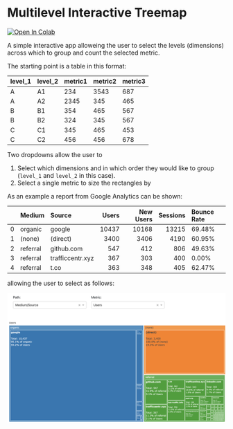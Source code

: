 
# Multilevel Interactive Treemap

[![Open In Colab](https://colab.research.google.com/assets/colab-badge.svg)](https://bit.ly/3tpIMR0)


A simple interactive app alloweing the user to select the levels (dimensions) across which to group and count the selected metric.

The starting point is a table in this format:

level_1 | level_2 | metric1 | metric2 | metric3
--------|---------|---------|---------|--------
A       | A1      |234      |3543     |687
A       | A2      |2345     |345      |465
B       | B1      |354      |465      |567
B       | B2      |324      |345      |567
C       | C1      |345      |465      |453
C       | C2      |456      |456      |678

Two dropdowns allow the user to 
1. Select which dimensions and in which order they would like to group (`level_1` and `level_2` in this case).
2. Select a single metric to size the rectangles by

As an example a report from Google Analytics can be shown: 

|    | Medium   | Source           |   Users |   New Users |   Sessions | Bounce Rate   |
|---:|:---------|:-----------------|--------:|------------:|-----------:|:--------------|
|  0 | organic  | google           |   10437 |       10168 |      13215 | 69.48%        |
|  1 | (none)   | (direct)         |    3400 |        3406 |       4190 | 60.95%        |
|  2 | referral | github.com       |     547 |         412 |        806 | 49.63%        |
|  3 | referral | trafficcentr.xyz |     367 |         303 |        400 | 0.00%         |
|  4 | referral | t.co             |     363 |         348 |        405 | 62.47%        |

allowing the user to select as follows:

![](app_screenshot.png)